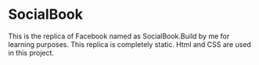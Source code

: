 # SocialBook
This is the replica of Facebook named as SocialBook.Build by me for learning purposes. This replica is completely static. Html and CSS are used in this project.
